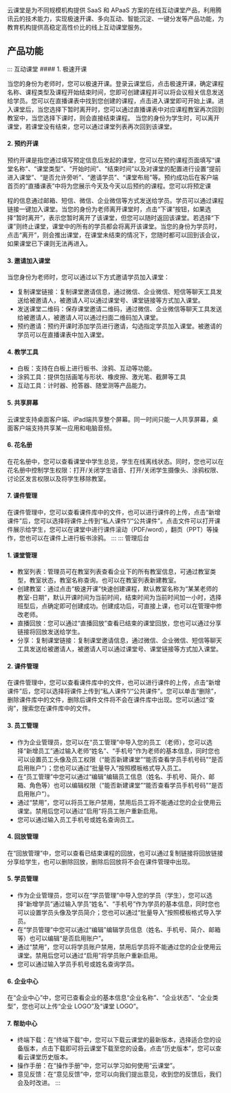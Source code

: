 ﻿云课堂是为不同规模机构提供 SaaS 和 APaaS 方案的在线互动课堂产品，利用腾讯云的技术能力，实现极速开课、多向互动、智能沉淀、一键分发等产品功能，为教育机构提供高稳定高性价比的线上互动课堂服务。

## 产品功能

<dx-accordion>
::: 互动课堂
#### 1. 极速开课

当您的身份为老师时，您可以极速开课。登录云课堂后，点击极速开课，确定课程名称、课程类型及课程开始结束时间，您即可创建课程并可以将会议相关信息发送给学员。您可以在直播课表中找到您创建的课程，点击进入课堂即可开始上课。进入课堂后，当您选择下暂时离开时，您可以通过直播课表中对应课程教室再次回到教室中，当您选择下课时，则会直接结束课程。
当您的身份为学生时，可以离开课堂，若课堂没有结束，您可以通过课堂列表再次回到该课堂。

#### 2. 预约开课

预约开课是指您通过填写预定信息后发起的课堂，您可以在预约课程页面填写“课堂名称”、“课堂类型”、“开始时间”、“结束时间”以及对课堂的配置进行设置“提前进入课堂”、“是否允许旁听”、“邀请学员”、“课堂布局”等。预约成功后在客户端首页的“直播课表”中将为您展示今天及今天以后预约的课程。您可以将预定课

程的信息通过邮箱、短信、微信、企业微信等方式发送给学员。学员可以通过课程链接一键加入课堂。当您的身份为老师离开课堂时，点击“下课”按钮，如果选择“暂时离开”，表示您暂时离开了该课堂，但您可以随时返回该课堂。若选择“下课”则终止课堂，课堂中的所有的学员都会将离开该课堂。当您的身份为学员时，点击“离开”，则会推出课堂，在课堂未结束的情况下，您随时都可以回到该会议，如果课堂已下课则无法再进入。

#### 3. 邀请加入课堂

当您身份为老师时，您可以通过以下方式邀请学员加入课堂：
- 复制课堂链接：复制课堂邀请信息，通过微信、企业微信、短信等聊天工具发送给被邀请人，被邀请人可以通过课堂号、课堂链接等方式加入课堂。
- 发送课堂二维码：保存课堂邀请二维码，通过微信、企业微信等聊天工具发送给被邀请人，被邀请人可以通过扫面二维码加入课堂。
- 预约邀请：预约开课时添加学员进行邀请，勾选指定学员加入课堂。被邀请的学员可以在直播课表中加入课堂。

#### 4. 教学工具

- 白板：支持在白板上进行板书、涂鸦、互动等功能。
- 涂鸦工具：提供包括画笔与形状、橡皮擦、激光笔、截屏等工具
- 互动工具：计时器、抢答器、随堂测等产品能力。

#### 5. 共享屏幕

云课堂支持桌面客户端、iPad端共享整个屏幕。同一时间只能一人共享屏幕，桌面客户端支持共享某一应用和电脑音频。

#### 6. 花名册

在花名册中，您可以查看课堂中学生总览，学生在线离线状态。同时，您也可以在花名册中控制学生权限：打开/关闭学生语音、打开/关闭学生摄像头、涂鸦权限、讨论区发言权限以及将学生移除教室。

#### 7. 课件管理

在课件管理中，您可以查看课件库中的文件，也可以进行课件的上传，点击“新增课件”后，您可以选择将课件上传到“私人课件”/“公共课件”。点击文件可以打开课件展示给学生，您可以在课堂中进行课件滚动（PDF/word），翻页（PPT）等操作，您也可以在课件上进行板书涂鸦。
:::
::: 管理后台
#### 1. 课堂管理

- 教室列表：管理员可在教室列表查看企业下的所有教室信息，可通过教室类型，教室状态，教室名称查询。也可以在教室列表新建教室。
- 创建教室：通过点击“极速开课”快速创建课程，默认教室名称为“某某老师的教室-日期”，默认开课时间为当前时间，结束时间为当前时间加一小时，选择班型后，点确定即可创建成功。创建成功后，可直接上课，也可以在管理中修改老师。
- 直播回放：您可以通过“直播回放”查看已结束的课堂回放，您也可以通过分享链接将回放发送给学生。
- 分享：复制课堂链接：复制课堂邀请信息，通过微信、企业微信、短信等聊天工具发送给被邀请人，被邀请人可以通过课堂号、课堂链接等方式加入课堂。

#### 2. 课件管理

在课件管理中，您可以查看课件库中的文件，也可以进行课件的上传，点击“新增课件”后，您可以选择将课件上传到“私人课件”/“公共课件”。您可以单击“删除”，删除课件库中的文件，删除后课件文件将不会在课件库中出现。您可以通过“查询”，搜索您在课件库中的文件。

#### 3. 员工管理

- 作为企业管理员，您可以在“员工管理”中导入您的员工（老师），您可以选择“新增员工”通过输入老师“姓名”、“手机号”作为老师的基本信息，同时您也可以设置员工头像及员工权限（“能否新建课堂”“能否查看学员手机号码”“是否启用账户”）；您也可以通过“批量导入”按照模板格式导入员工。
- 在“员工管理”中您可以通过“编辑”编辑员工信息（姓名、手机号、简介、邮箱、角色等）也可以编辑权限（“能否新建课堂”“能否查看学员手机号码”“是否启用账户”）。
- 通过“禁用”，您可以将员工账户禁用，禁用后员工将不能通过您的企业使用云课堂。禁用后您可以通过“启用”将员工账户重新启用。
- 您可以通过输入员工手机号或姓名查询员工。

#### 4. 回放管理

在“回放管理”中，您可以查看已结束课程的回放，也可以通过复制链接将回放链接分享给学生，也可以删除回放，删除后回放将不会在课件管理中出现。

#### 5. 学员管理

- 作为企业管理员，您可以在“学员管理”中导入您的学员（学生），您可以选择“新增学员”通过输入学员“姓名”、“手机号”作为学员的基本信息，同时您也可以设置学员头像及学员简介；您也可以通过“批量导入”按照模板格式导入学员。
- 在“学员管理”中您可以通过“编辑”编辑学员信息（姓名、手机号、简介、邮箱等）也可以编辑“是否启用账户”。
- 通过“禁用”，您可以将学员账户禁用，禁用后学员将不能通过您的企业使用云课堂。禁用后您可以通过“启用”将学员账户重新启用。
- 您可以通过输入学员手机号或姓名查询学员。

#### 6. 企业中心

在“企业中心”中，您可已查看企业的基本信息“企业名称”、“企业状态”、“企业类型”，您也可以上传“企业 LOGO”及“课堂 LOGO”。

#### 7. 帮助中心

- 终端下载：在“终端下载”中，您可以下载云课堂的最新版本，选择适合您的设备版本，点击下载即可将云课堂下载至您的设备。点击“历史版本”，您可以查看云课堂历史版本。
- 操作手册：在“操作手册”中，您可以学习如何使用“云课堂”。
- 意见反馈：在“意见反馈”中，您可以向我们提出意见，收到您的反馈后，我们会及时改进。
:::
</dx-accordion>








